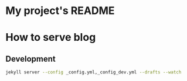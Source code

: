 # My project's README 


# How to serve blog

## Development

````bash
jekyll server --config _config.yml,_config_dev.yml --drafts --watch
````
